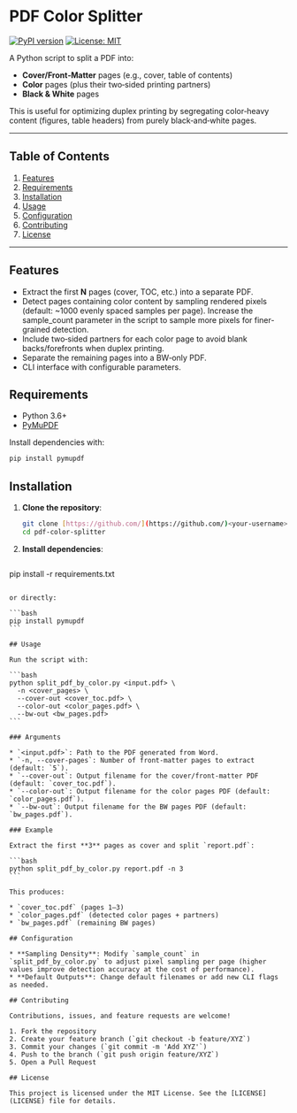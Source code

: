 # PDF Color Splitter

[![PyPI version](https://img.shields.io/pypi/v/PyMuPDF.svg)](https://pypi.org/project/PyMuPDF/)
[![License: MIT](https://img.shields.io/badge/License-MIT-yellow.svg)](LICENSE)

A Python script to split a PDF into:

* **Cover/Front‑Matter** pages (e.g., cover, table of contents)
* **Color** pages (plus their two‑sided printing partners)
* **Black & White** pages

This is useful for optimizing duplex printing by segregating color‑heavy content (figures, table headers) from purely black‑and‑white pages.

---

## Table of Contents

1. [Features](#features)
2. [Requirements](#requirements)
3. [Installation](#installation)
4. [Usage](#usage)
5. [Configuration](#configuration)
6. [Contributing](#contributing)
7. [License](#license)

---

## Features

* Extract the first **N** pages (cover, TOC, etc.) into a separate PDF.
* Detect pages containing color content by sampling rendered pixels (default: ~1000 evenly spaced samples per page). Increase the sample_count parameter in the script to sample more pixels for finer-grained detection.
* Include two‑sided partners for each color page to avoid blank backs/forefronts when duplex printing.
* Separate the remaining pages into a BW‑only PDF.
* CLI interface with configurable parameters.

## Requirements

* Python 3.6+
* [PyMuPDF](https://pypi.org/project/PyMuPDF/)

Install dependencies with:

```bash
pip install pymupdf
```

## Installation

1. **Clone the repository**:

   ```bash
   git clone [https://github.com/](https://github.com/)<your-username>/pdf-color-splitter.git
   cd pdf-color-splitter
   ```


2. **Install dependencies**:

   ```bash
pip install -r requirements.txt
````

or directly:

```bash
pip install pymupdf
```

## Usage

Run the script with:

```bash
python split_pdf_by_color.py <input.pdf> \
  -n <cover_pages> \
  --cover-out <cover_toc.pdf> \
  --color-out <color_pages.pdf> \
  --bw-out <bw_pages.pdf>
```

### Arguments

* `<input.pdf>`: Path to the PDF generated from Word.
* `-n, --cover-pages`: Number of front‑matter pages to extract (default: `5`).
* `--cover-out`: Output filename for the cover/front-matter PDF (default: `cover_toc.pdf`).
* `--color-out`: Output filename for the color pages PDF (default: `color_pages.pdf`).
* `--bw-out`: Output filename for the BW pages PDF (default: `bw_pages.pdf`).

### Example

Extract the first **3** pages as cover and split `report.pdf`:

```bash
python split_pdf_by_color.py report.pdf -n 3
```

This produces:

* `cover_toc.pdf` (pages 1–3)
* `color_pages.pdf` (detected color pages + partners)
* `bw_pages.pdf` (remaining BW pages)

## Configuration

* **Sampling Density**: Modify `sample_count` in `split_pdf_by_color.py` to adjust pixel sampling per page (higher values improve detection accuracy at the cost of performance).
* **Default Outputs**: Change default filenames or add new CLI flags as needed.

## Contributing

Contributions, issues, and feature requests are welcome!

1. Fork the repository
2. Create your feature branch (`git checkout -b feature/XYZ`)
3. Commit your changes (`git commit -m 'Add XYZ'`)
4. Push to the branch (`git push origin feature/XYZ`)
5. Open a Pull Request

## License

This project is licensed under the MIT License. See the [LICENSE](LICENSE) file for details.
